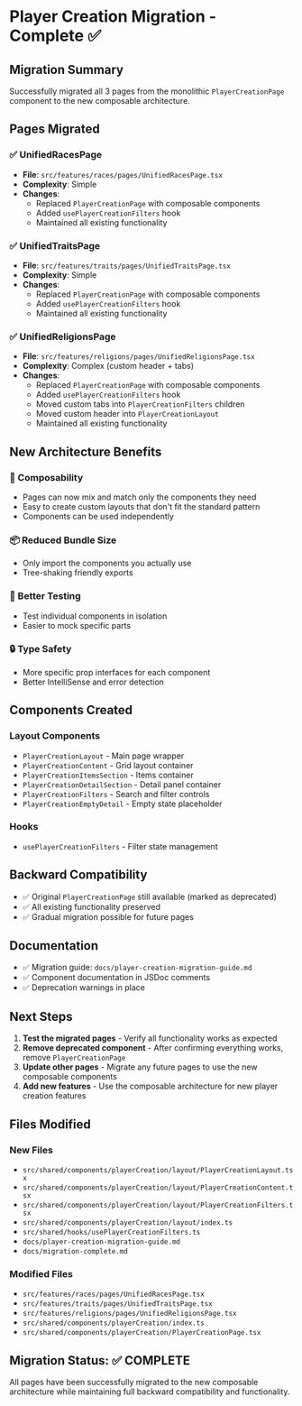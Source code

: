 # Player Creation Migration - Complete ✅

## Migration Summary

Successfully migrated all 3 pages from the monolithic `PlayerCreationPage` component to the new composable architecture.

## Pages Migrated

### ✅ UnifiedRacesPage
- **File**: `src/features/races/pages/UnifiedRacesPage.tsx`
- **Complexity**: Simple
- **Changes**: 
  - Replaced `PlayerCreationPage` with composable components
  - Added `usePlayerCreationFilters` hook
  - Maintained all existing functionality

### ✅ UnifiedTraitsPage  
- **File**: `src/features/traits/pages/UnifiedTraitsPage.tsx`
- **Complexity**: Simple
- **Changes**:
  - Replaced `PlayerCreationPage` with composable components
  - Added `usePlayerCreationFilters` hook
  - Maintained all existing functionality

### ✅ UnifiedReligionsPage
- **File**: `src/features/religions/pages/UnifiedReligionsPage.tsx`
- **Complexity**: Complex (custom header + tabs)
- **Changes**:
  - Replaced `PlayerCreationPage` with composable components
  - Added `usePlayerCreationFilters` hook
  - Moved custom tabs into `PlayerCreationFilters` children
  - Moved custom header into `PlayerCreationLayout`
  - Maintained all existing functionality

## New Architecture Benefits

### 🧩 Composability
- Pages can now mix and match only the components they need
- Easy to create custom layouts that don't fit the standard pattern
- Components can be used independently

### 📦 Reduced Bundle Size
- Only import the components you actually use
- Tree-shaking friendly exports

### 🧪 Better Testing
- Test individual components in isolation
- Easier to mock specific parts

### 🔒 Type Safety
- More specific prop interfaces for each component
- Better IntelliSense and error detection

## Components Created

### Layout Components
- `PlayerCreationLayout` - Main page wrapper
- `PlayerCreationContent` - Grid layout container
- `PlayerCreationItemsSection` - Items container
- `PlayerCreationDetailSection` - Detail panel container
- `PlayerCreationFilters` - Search and filter controls
- `PlayerCreationEmptyDetail` - Empty state placeholder

### Hooks
- `usePlayerCreationFilters` - Filter state management

## Backward Compatibility

- ✅ Original `PlayerCreationPage` still available (marked as deprecated)
- ✅ All existing functionality preserved
- ✅ Gradual migration possible for future pages

## Documentation

- ✅ Migration guide: `docs/player-creation-migration-guide.md`
- ✅ Component documentation in JSDoc comments
- ✅ Deprecation warnings in place

## Next Steps

1. **Test the migrated pages** - Verify all functionality works as expected
2. **Remove deprecated component** - After confirming everything works, remove `PlayerCreationPage`
3. **Update other pages** - Migrate any future pages to use the new composable components
4. **Add new features** - Use the composable architecture for new player creation features

## Files Modified

### New Files
- `src/shared/components/playerCreation/layout/PlayerCreationLayout.tsx`
- `src/shared/components/playerCreation/layout/PlayerCreationContent.tsx`
- `src/shared/components/playerCreation/layout/PlayerCreationFilters.tsx`
- `src/shared/components/playerCreation/layout/index.ts`
- `src/shared/hooks/usePlayerCreationFilters.ts`
- `docs/player-creation-migration-guide.md`
- `docs/migration-complete.md`

### Modified Files
- `src/features/races/pages/UnifiedRacesPage.tsx`
- `src/features/traits/pages/UnifiedTraitsPage.tsx`
- `src/features/religions/pages/UnifiedReligionsPage.tsx`
- `src/shared/components/playerCreation/index.ts`
- `src/shared/components/playerCreation/PlayerCreationPage.tsx`

## Migration Status: ✅ COMPLETE

All pages have been successfully migrated to the new composable architecture while maintaining full backward compatibility and functionality. 